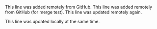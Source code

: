 This line was added remotely from GitHub.
This line was added remotely from GitHub (for merge test).
This line was updated remotely again.




This line was updated locally at the same time.

